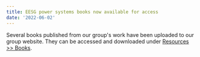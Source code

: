 ```yaml
---
title: EESG power systems books now available for access
date: '2022-06-02'
---
```


<!--more-->

Several books published from our group's work have been uploaded to our group website. They can be accessed and downloaded under [Resources >> Books](https://eesg.lids.mit.edu/reference_books).
